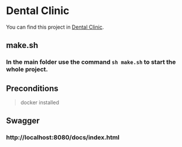 # Dental Clinic

You can find this project in [Dental Clinic](https://github.com/nicoezdias/dental_clinic_go).

## make.sh

### In the main folder use the command `sh make.sh` to start the whole project.

## Preconditions

> docker installed

## Swagger

### http://localhost:8080/docs/index.html
